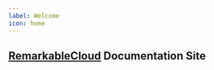 ```yaml
---
label: Welcome
icon: home
---
```

## [RemarkableCloud](https://remarkablecloud.com/docs) Documentation Site

